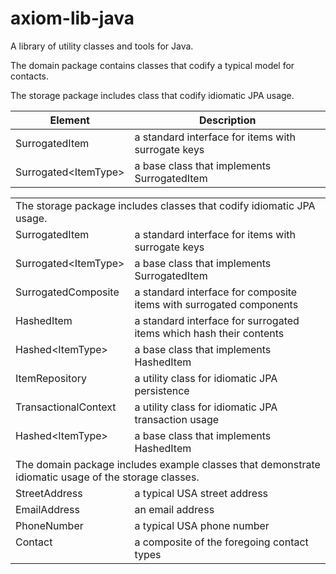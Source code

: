 axiom-lib-java
==============

A library of utility classes and tools for Java.

The domain package contains classes that codify a typical model for contacts.

The storage package includes class that codify idiomatic JPA usage.

| Element | Description |
|---------|-------------|
| SurrogatedItem        | a standard interface for items with surrogate keys |
| Surrogated&lt;ItemType&gt;  | a base class that implements SurrogatedItem |


<table cellpadding="0" cellspacing="0" width="750">
	 <tr>
	 <td valign="TOP" colspan="2">
	 	The storage package includes classes that codify idiomatic JPA usage.
	 </td>
	 </tr><tr>
	 <td valign="TOP" width="30%">SurrogatedItem</td>
	 <td align="LEFT">
		a standard interface for items with surrogate keys
	 </td>
	 </tr><tr>
	 <td valign="TOP" width="30%">Surrogated&lt;ItemType&gt;</td>
	 <td align="LEFT">
		a base class that implements SurrogatedItem
	 </td>
	 </tr><tr>
	 <td valign="TOP" width="30%">SurrogatedComposite</td>
	 <td align="LEFT">
		a standard interface for composite items with surrogated components
	 </td>
	 </tr><tr>
	 <td valign="TOP" width="30%">HashedItem</td>
	 <td align="LEFT">
		a standard interface for surrogated items which hash their contents
	 </td>
	 </tr><tr>
	 <td valign="TOP" width="30%">Hashed&lt;ItemType&gt;</td>
	 <td align="LEFT">
		a base class that implements HashedItem
	 </td>
	 </tr><tr>
	 <td valign="TOP" width="30%">ItemRepository</td>
	 <td align="LEFT">
		a utility class for idiomatic JPA persistence
	 </td>
	 </tr><tr>
	 <td valign="TOP" width="30%">TransactionalContext</td>
	 <td align="LEFT">
		a utility class for idiomatic JPA transaction usage
	 </td>
	 </tr><tr>
	 <td valign="TOP" width="30%">Hashed&lt;ItemType&gt;</td>
	 <td align="LEFT">
		a base class that implements HashedItem
	 </td>
	 </tr>
	 <tr>
	 <td valign="TOP" colspan="2">
		The domain package includes example classes that demonstrate idiomatic usage of the storage classes.
	 </td>
	 </tr><tr>
	 <td valign="TOP" width="30%">StreetAddress</td>
	 <td align="LEFT">
 		a typical USA street address
	 </td>
	 </tr><tr>
	 <td valign="TOP" width="30%">EmailAddress</td>
	 <td align="LEFT">
		an email address
	 </td>
	 </tr><tr>
	 <td valign="TOP" width="30%">PhoneNumber</td>
	 <td align="LEFT">
		a typical USA phone number
	 </td>
	 </tr><tr>
	 <td valign="TOP" width="30%">Contact</td>
	 <td align="LEFT">
 		a composite of the foregoing contact types
	 </td>
	 </tr>
</table>

